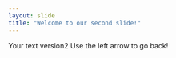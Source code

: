 ```yaml
---
layout: slide
title: "Welcome to our second slide!"
---
```

Your text version2
Use the left arrow to go back!
